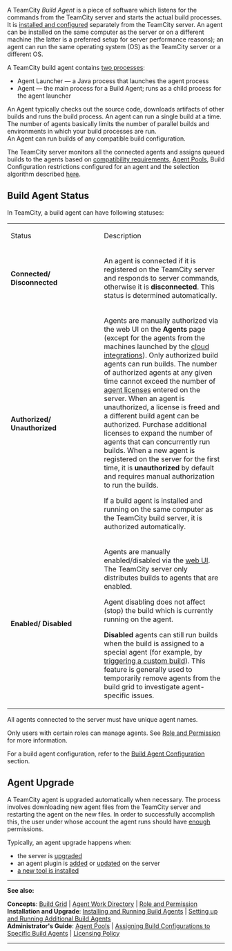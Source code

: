 [//]: # (title: Build Agent)
[//]: # (auxiliary-id: Build Agent)

A TeamCity _Build Agent_ is a piece of software which listens for the commands from the TeamCity server and starts the actual build processes. It is [installed and configured](setting-up-and-running-additional-build-agents.md) separately from the TeamCity server. An agent can be installed on the same computer as the server or on a different machine (the latter is a preferred setup for server performance reasons); an agent can run the same operating system (OS) as the TeamCity server or a different OS. 

A TeamCity build agent contains [two processes](configuring-build-agent-startup-properties.md):   
* Agent Launcher — a Java process that launches the agent process
* Agent — the main process for a Build Agent; runs as a child process for the agent launcher

An Agent typically checks out the source code, downloads artifacts of other builds and runs the build process. An agent can run a single build at a time. The number of agents basically limits the number of parallel builds and environments in which your build processes are run.   
An Agent can run builds of any compatible build configuration.

The TeamCity server monitors all the connected agents and assigns queued builds to the agents based on [compatibility requirements](agent-requirements.md), [Agent Pools](agent-pools.md), Build Configuration restrictions configured for an agent and the selection algorithm described [here](build-queue.md).

## Build Agent Status

In TeamCity, a build agent can have following statuses:

<table><tr>

<td width="200">

Status


</td>

<td>

Description


</td></tr><tr>

<td>

__Connected/ Disconnected__


</td>

<td>

An agent is connected if it is registered on the TeamCity server and responds to server commands, otherwise it is __disconnected__. This status is determined automatically.


</td></tr><tr>

<td>

<anchor name="agent-authorization"/>

__Authorized/ Unauthorized__


</td>

<td>

Agents are manually authorized via the web UI on the __Agents__ page (except for the agents from the machines launched by the [cloud integrations](teamcity-integration-with-cloud-solutions.md)). Only authorized build agents can run builds. The number of authorized agents at any given time cannot exceed the number of [agent licenses](licensing-policy.md#Number+of+Agents) entered on the server. When an agent is unauthorized, a license is freed and a different build agent can be authorized. Purchase additional licenses to expand the number of agents that can concurrently run builds. When a new agent is registered on the server for the first time, it is __unauthorized__ by default and requires manual authorization to run the builds.

If a build agent is installed and running on the same computer as the TeamCity build server, it is authorized automatically.


</td></tr><tr>

<td>

<anchor name="enable-agent"/>

__Enabled/ Disabled__


</td>

<td>

Agents are manually enabled/disabled via the [web UI](build-agents-configuration-and-maintenance.md#Enabling%2FDisabling+Agents+via+UI). The TeamCity server only distributes builds to agents that are enabled.

 Agent disabling does not affect (stop) the build which is currently running on the agent.

__Disabled__ agents can still run builds when the build is assigned to a special agent (for example, by [triggering a custom build](triggering-a-custom-build.md)). This feature is generally used to temporarily remove agents from the build grid to investigate agent\-specific issues.


</td></tr></table>

All agents connected to the server must have unique agent names.

Only users with certain roles can manage agents. See [Role and Permission](role-and-permission.md) for more information.

For a build agent configuration, refer to the [Build Agent Configuration](build-agent-configuration.md) section.

## Agent Upgrade

A TeamCity agent is upgraded automatically when necessary. The process involves downloading new agent files from the TeamCity server and restarting the agent on the new files. In order to successfully accomplish this, the user under whose account the agent runs should have [enough](setting-up-and-running-additional-build-agents.md#Necessary+OS+and+environment+permissions) permissions.

Typically, an agent upgrade happens when:
* the server is [upgraded](upgrade.md#Upgrading+TeamCity+Server)
* an agent plugin is [added](installing-additional-plugins.md) or [updated](https://plugins.jetbrains.com/docs/teamcity/plugins-packaging.html#PluginsPackaging-AgentUpgradeonUpdatingPlugins) on the server
* [a new tool is installed](installing-agent-tools.md)
 __  __

__See also:__


__Concepts__: [Build Grid](build-grid.md) | [Agent Work Directory](agent-work-directory.md) | [Role and Permission](role-and-permission.md)   
__Installation and Upgrade__: [Installing and Running Build Agents](installation.md#Install+Additional+Build+Agents) | [Setting up and Running Additional Build Agents](setting-up-and-running-additional-build-agents.md)   
__Administrator's Guide__: [Agent Pools](agent-pools.md) | [Assigning Build Configurations to Specific Build Agents](assigning-build-configurations-to-specific-build-agents.md) | [Licensing Policy](licensing-policy.md)

__ __